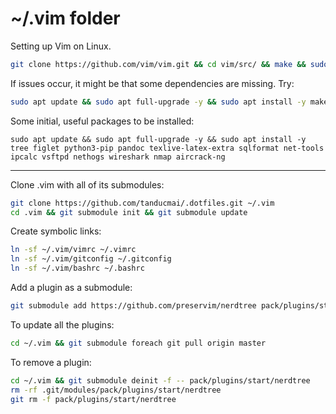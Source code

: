 # ~/.vim folder

Setting up Vim on Linux.

```bash
git clone https://github.com/vim/vim.git && cd vim/src/ && make && sudo make install
```

If issues occur, it might be that some dependencies are missing. Try:

```bash
sudo apt update && sudo apt full-upgrade -y && sudo apt install -y make build-essential libncurses5-dev git
```

Some initial, useful packages to be installed:

```
sudo apt update && sudo apt full-upgrade -y && sudo apt install -y tree figlet python3-pip pandoc texlive-latex-extra sqlformat net-tools ipcalc vsftpd nethogs wireshark nmap aircrack-ng
```

---

Clone .vim with all of its submodules:

```bash
git clone https://github.com/tanducmai/.dotfiles.git ~/.vim
cd .vim && git submodule init && git submodule update
```

Create symbolic links:

```bash
ln -sf ~/.vim/vimrc ~/.vimrc
ln -sf ~/.vim/gitconfig ~/.gitconfig
ln -sf ~/.vim/bashrc ~/.bashrc
```

Add a plugin as a submodule:

```bash
git submodule add https://github.com/preservim/nerdtree pack/plugins/start/nerdtree
```

To update all the plugins:

```bash
cd ~/.vim && git submodule foreach git pull origin master
```

To remove a plugin:

```bash
cd ~/.vim && git submodule deinit -f -- pack/plugins/start/nerdtree
rm -rf .git/modules/pack/plugins/start/nerdtree
git rm -f pack/plugins/start/nerdtree
```

